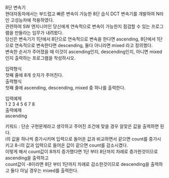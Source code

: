8단 변속기  
현대자동차에서는 부드럽고 빠른 변속이 가능한 8단 습식 DCT 변속기를 개발하여 N라인 고성능차에 적용하였다.   
관련하여 SW 엔지니어인 당신에게 연속적으로 변속이 가능한지 점검할 수 있는 프로그램을 만들라는 임무가 내려왔다.  
당신은 변속기가 1단에서 8단으로 연속적으로 변속을 한다면 ascending, 8단에서 1단으로 연속적으로 변속한다면 descending, 
둘다 아니라면 mixed 라고 정의했다.  
변속한 순서가 주어졌을 때 이것이 ascending인지, descending인지, 아니면 mixed인지 출력하는 프로그램을 작성하시오.  

입력형식  
첫째 줄에 8개 숫자가 주어진다.  
출력형식  
첫째 줄에 ascending, descending, mixed 중 하나를 출력한다.  

입력예제  
1 2 3 4 5 6 7 8  
출력예제  
ascending  

키워드 : 단순 구현문제라고 생각하고 주어진 조건에 맞을 경우 알맞은 값을 출력하면 된다.  
i의 값을 하나씩 증가시키며 입력으로 들어온 값과 비교하면서 같으면 count를 증가시키고 8-i의 값과 입력으로 들어온 값이 같으면 count를 감소시켰다.  
이렇게 해서 count값이 8까지 증가했다면 1단 부터 8단까지 차례로 증가한것이므로 ascending을 출력하고  
count값이 -8이라면 8단 부터 1단까지 차례로 감소한것이므로 descending을 출력하고 둘다 아닐 경우는 mixed를 출력한다. 
